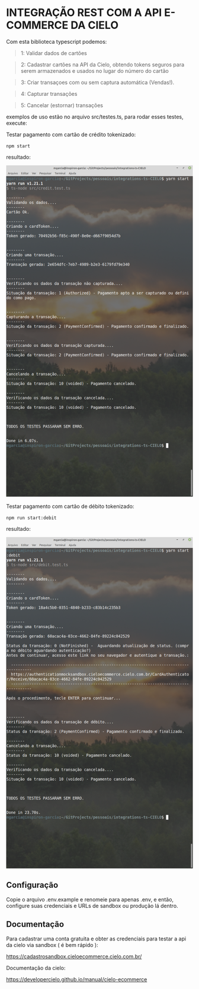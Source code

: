 # INTEGRAÇÃO REST COM A API E-COMMERCE DA CIELO

Com esta biblioteca typescript podemos:

> 1: Validar dados de cartões

> 2:  Cadastrar cartões na API da Cielo, obtendo tokens seguros para serem armazenados e usados no lugar do número do cartão

> 3: Criar transaçoes com ou sem captura automática (Vendas!).

> 4: Capturar transações

> 5: Cancelar (estornar) transações

exemplos de uso estão no arquivo src/testes.ts, para rodar esses testes, execute:

Testar pagamento com cartão de crédito tokenizado:

```
npm start
```

resultado:

![Teste Credito](credito.png)


Testar pagamento com cartão de débito tokenizado:

```
npm run start:debit
```

resultado:

![Teste Debito](debito.png)

## Configuração

Copie o arquivo .env.example e renomeie para apenas .env, e então, configure suas credenciais e URLs de sandbox ou produção lá dentro.



## Documentação

Para cadastrar uma conta gratuita e obter as credenciais para testar a api da cielo via sandbox ( é bem rápido ):

https://cadastrosandbox.cieloecommerce.cielo.com.br/


Documentação da cielo:

https://developercielo.github.io/manual/cielo-ecommerce


